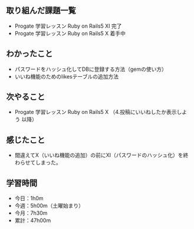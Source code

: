 ## 取り組んだ課題一覧
- Progate 学習レッスン Ruby on Rails5 XI 完了
- Progate 学習レッスン Ruby on Rails5 X 着手中
## わかったこと
- パスワードをハッシュ化してDBに登録する方法（gemの使い方）
- いいね機能のためのlikesテーブルの追加方法
## 次やること
- Progate 学習レッスン Ruby on Rails5 X （4.投稿にいいねしたか表示しよう 以降）
## 感じたこと
- 間違えてX（いいね機能の追加）の前にXI（パスワードのハッシュ化）を終わらせてしまった。
## 学習時間
- 今日：1h0m
- 今週：5h00m（土曜始まり）
- 今月：7h30m
- 累計：47h00m